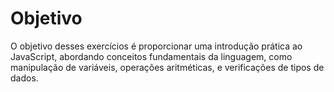 # Objetivo
O objetivo desses exercícios é proporcionar uma introdução prática ao JavaScript, abordando conceitos fundamentais da linguagem, como manipulação de variáveis, operações aritméticas, e verificações de tipos de dados.
